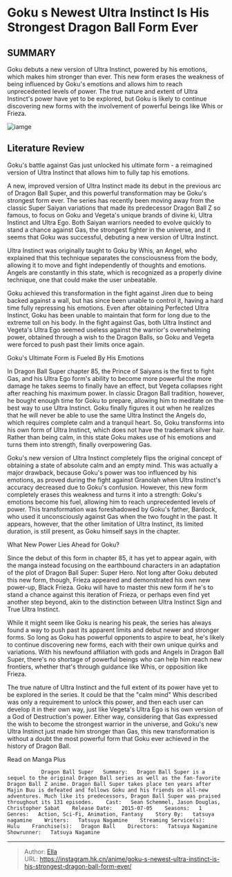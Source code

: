# Goku s Newest Ultra Instinct Is His Strongest Dragon Ball Form Ever


## SUMMARY 



  Goku debuts a new version of Ultra Instinct, powered by his emotions, which makes him stronger than ever.   This new form erases the weakness of being influenced by Goku&#39;s emotions and allows him to reach unprecedented levels of power.   The true nature and extent of Ultra Instinct&#39;s power have yet to be explored, but Goku is likely to continue discovering new forms with the involvement of powerful beings like Whis or Frieza.  

![iamge](https://static1.srcdn.com/wordpress/wp-content/uploads/2022/06/Goku-new-ultra-instinct-form.jpg)

## Literature Review

Goku&#39;s battle against Gas just unlocked his ultimate form - a reimagined version of Ultra Instinct that allows him to fully tap his emotions.




A new, improved version of Ultra Instinct made its debut in the previous arc of Dragon Ball Super, and this powerful transformation may be Goku&#39;s strongest form ever. The series has recently been moving away from the classic Super Saiyan variations that made its predecessor Dragon Ball Z so famous, to focus on Goku and Vegeta&#39;s unique brands of divine ki, Ultra Instinct and Ultra Ego. Both Saiyan warriors needed to evolve quickly to stand a chance against Gas, the strongest fighter in the universe, and it seems that Goku was successful, debuting a new version of Ultra Instinct.




Ultra Instinct was originally taught to Goku by Whis, an Angel, who explained that this technique separates the consciousness from the body, allowing it to move and fight independently of thoughts and emotions. Angels are constantly in this state, which is recognized as a properly divine technique, one that could make the user unbeatable.

          

Goku achieved this transformation in the fight against Jiren due to being backed against a wall, but has since been unable to control it, having a hard time fully repressing his emotions. Even after obtaining Perfected Ultra Instinct, Goku has been unable to maintain that form for long due to the extreme toll on his body. In the fight against Gas, both Ultra Instinct and Vegeta&#39;s Ultra Ego seemed useless against the warrior&#39;s overwhelming power, obtained through a wish to the Dragon Balls, so Goku and Vegeta were forced to push past their limits once again.





 Goku&#39;s Ultimate Form is Fueled By His Emotions 
          

In Dragon Ball Super chapter 85, the Prince of Saiyans is the first to fight Gas, and his Ultra Ego form&#39;s ability to become more powerful the more damage he takes seems to finally have an effect, but Vegeta collapses right after reaching his maximum power. In classic Dragon Ball tradition, however, he bought enough time for Goku to prepare, allowing him to meditate on the best way to use Ultra Instinct. Goku finally figures it out when he realizes that he will never be able to use the same Ultra Instinct the Angels do, which requires complete calm and a tranquil heart. So, Goku transforms into his own form of Ultra Instinct, which does not have the trademark silver hair. Rather than being calm, in this state Goku makes use of his emotions and turns them into strength, finally overpowering Gas.




Goku&#39;s new version of Ultra Instinct completely flips the original concept of obtaining a state of absolute calm and an empty mind. This was actually a major drawback, because Goku&#39;s power was too influenced by his emotions, as proved during the fight against Granolah when Ultra Instinct&#39;s accuracy decreased due to Goku&#39;s confusion. However, this new form completely erases this weakness and turns it into a strength: Goku&#39;s emotions become his fuel, allowing him to reach unprecedented levels of power. This transformation was foreshadowed by Goku&#39;s father, Bardock, who used it unconsciously against Gas when the two fought in the past. It appears, however, that the other limitation of Ultra Instinct, its limited duration, is still present, as Goku himself says in the chapter.



 What New Power Lies Ahead for Goku? 
          




Since the debut of this form in chapter 85, it has yet to appear again, with the manga instead focusing on the earthbound characters in an adaptation of the plot of Dragon Ball Super: Super Hero. Not long after Goku debuted this new form, though, Frieza appeared and demonstrated his own new power-up, Black Frieza. Goku will have to master this new form if he&#39;s to stand a chance against this iteration of Frieza, or perhaps even find yet another step beyond, akin to the distinction between Ultra Instinct Sign and True Ultra Instinct.

While it might seem like Goku is nearing his peak, the series has always found a way to push past its apparent limits and debut newer and stronger forms. So long as Goku has powerful opponents to aspire to beat, he&#39;s likely to continue discovering new forms, each with their own unique quirks and variations. With his newfound affiliation with gods and Angels in Dragon Ball Super, there&#39;s no shortage of powerful beings who can help him reach new frontiers, whether that&#39;s through guidance like Whis, or opposition like Frieza.




The true nature of Ultra Instinct and the full extent of its power have yet to be explored in the series. It could be that the &#34;calm mind&#34; Whis described was only a requirement to unlock this power, and then each user can develop it in their own way, just like Vegeta&#39;s Ultra Ego is his own version of a God of Destruction&#39;s power. Either way, considering that Gas expressed the wish to become the strongest warrior in the universe, and Goku&#39;s new Ultra Instinct just made him stronger than Gas, this new transformation is without a doubt the most powerful form that Goku ever achieved in the history of Dragon Ball.

Read on Manga Plus

               Dragon Ball Super   Summary:   Dragon Ball Super is a sequel to the original Dragon Ball series as well as the fan-favorite Dragon Ball Z anime. Dragon Ball Super takes place ten years after Majin Buu is defeated and follows Goku and his friends on all-new adventures. Much like its predecessors, Dragon Ball Super was praised throughout its 131 episodes.    Cast:   Sean Schemmel, Jason Douglas, Christopher Sabat    Release Date:   2015-07-05    Seasons:   1    Genres:   Action, Sci-Fi, Animation, Fantasy    Story By:   tatsuya nagamine    Writers:   Tatsuya Nagamine    Streaming Service(s):   Hulu    Franchise(s):   Dragon Ball    Directors:   Tatsuya Nagamine    Showrunner:   Tatsuya Nagamine      

---

> Author: [Ella](https://instagram.hk.cn/)  
> URL: https://instagram.hk.cn/anime/goku-s-newest-ultra-instinct-is-his-strongest-dragon-ball-form-ever/  

